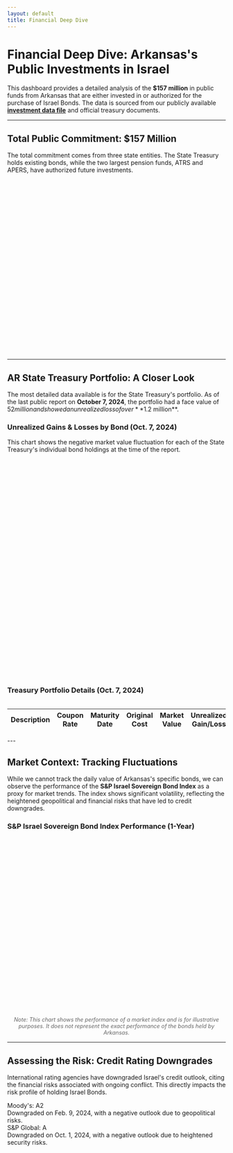 ```yaml
---
layout: default
title: Financial Deep Dive
---
```


# Financial Deep Dive: Arkansas's Public Investments in Israel

This dashboard provides a detailed analysis of the **$157 million** in public funds from Arkansas that are either invested in or authorized for the purchase of Israel Bonds. The data is sourced from our publicly available **[investment data file](./investment-data/investments.csv)** and official treasury documents.

---

## Total Public Commitment: $157 Million

The total commitment comes from three state entities. The State Treasury holds existing bonds, while the two largest pension funds, ATRS and APERS, have authorized future investments.

<div class="chart-container" style="height:400px;">
  <canvas id="commitmentChart"></canvas>
</div>

<script>
document.addEventListener("DOMContentLoaded", function() {
  // Chart for Total Commitment Breakdown
  const commitmentCtx = document.getElementById('commitmentChart').getContext('2d');
  new Chart(commitmentCtx, {
    type: 'doughnut',
    data: {
      labels: ['AR State Treasury (Invested)', 'ATRS (Authorized)', 'APERS (Authorized)'],
      datasets: [{
        label: 'Total Commitment',
        data: [57000000, 50000000, 50000000],
        backgroundColor: [
          'rgba(58, 140, 91, 0.7)',  // Primary Green
          'rgba(217, 69, 69, 0.7)',    // Primary Red
          'rgba(255, 159, 64, 0.7)'   // Orange
        ],
        borderColor: [
          'rgba(58, 140, 91, 1)',
          'rgba(217, 69, 69, 1)',
          'rgba(255, 159, 64, 1)'
        ],
        borderWidth: 1
      }]
    },
    options: {
      responsive: true,
      maintainAspectRatio: false,
      plugins: {
        legend: {
          position: 'top',
        },
        tooltip: {
          callbacks: {
            label: function(context) {
              let label = context.label || '';
              if (label) {
                label += ': ';
              }
              if (context.parsed !== null) {
                label += new Intl.NumberFormat('en-US', { style: 'currency', currency: 'USD' }).format(context.parsed);
              }
              return label;
            }
          }
        }
      }
    }
  });
});
</script>

---

## AR State Treasury Portfolio: A Closer Look

The most detailed data available is for the State Treasury's portfolio. As of the last public report on **October 7, 2024**, the portfolio had a face value of $52 million and showed an unrealized loss of over **$1.2 million**.

### Unrealized Gains & Losses by Bond (Oct. 7, 2024)
This chart shows the negative market value fluctuation for each of the State Treasury's individual bond holdings at the time of the report.

<div class="chart-container" style="height:500px;">
  <canvas id="unrealizedLossChart"></canvas>
</div>

### Treasury Portfolio Details (Oct. 7, 2024)
<div style="overflow-x:auto;">
  <table id="portfolioTable">
    <thead>
      <tr>
        <th>Description</th>
        <th>Coupon Rate</th>
        <th>Maturity Date</th>
        <th>Original Cost</th>
        <th>Market Value</th>
        <th>Unrealized Gain/Loss</th>
      </tr>
    </thead>
    <tbody>
      </tbody>
  </table>
</div>
---

## Market Context: Tracking Fluctuations

While we cannot track the daily value of Arkansas's specific bonds, we can observe the performance of the **S&P Israel Sovereign Bond Index** as a proxy for market trends. The index shows significant volatility, reflecting the heightened geopolitical and financial risks that have led to credit downgrades.

### S&P Israel Sovereign Bond Index Performance (1-Year)

<div class="chart-container" style="height:400px;">
  <canvas id="marketIndexChart"></canvas>
</div>

<p style="text-align:center; font-size: 0.9em; color: #666;"><i>Note: This chart shows the performance of a market index and is for illustrative purposes. It does not represent the exact performance of the bonds held by Arkansas.</i></p>

---

## Assessing the Risk: Credit Rating Downgrades

International rating agencies have downgraded Israel's credit outlook, citing the financial risks associated with ongoing conflict. This directly impacts the risk profile of holding Israel Bonds.

<div class="kpi-group">
    <div class="kpi">
        <div class="kpi-value">Moody's: A2</div>
        <div class="kpi-label">Downgraded on Feb. 9, 2024, with a negative outlook due to geopolitical risks.</div>
    </div>
    <div class="kpi">
        <div class="kpi-value">S&P Global: A</div>
        <div class="kpi-label">Downgraded on Oct. 1, 2024, with a negative outlook due to heightened security risks.</div>
    </div>
</div>


<script>
document.addEventListener("DOMContentLoaded", function() {
  const treasuryFile = '{{ "/source-documents/2024-10-07_AR-Treasury_Portfolio-Holdings_Israel-Bonds.xlsx - Israel Bonds.csv" | relative_url }}';

  Papa.parse(treasuryFile, {
    download: true,
    header: true,
    complete: function(results) {
      const bondData = results.data.slice(0, -1); // Remove the summary row

      // Chart for Unrealized Gains/Losses
      const lossCtx = document.getElementById('unrealizedLossChart').getContext('2d');
      new Chart(lossCtx, {
        type: 'bar',
        data: {
          labels: bondData.map(b => b.Identifier),
          datasets: [{
            label: 'Unrealized Gain/Loss ($)',
            data: bondData.map(b => parseFloat(b['Base Net Total Unrealized Gain/Loss'])),
            backgroundColor: 'rgba(217, 69, 69, 0.7)',
            borderColor: 'rgba(217, 69, 69, 1)',
            borderWidth: 1
          }]
        },
        options: {
          indexAxis: 'y',
          responsive: true,
          maintainAspectRatio: false,
          plugins: { legend: { display: false } },
          scales: {
            x: {
              ticks: {
                callback: function(value) {
                  return new Intl.NumberFormat('en-US', { style: 'currency', currency: 'USD' }).format(value);
                }
              }
            }
          }
        }
      });

      // Populate Portfolio Table
      const tableBody = document.querySelector("#portfolioTable tbody");
      const currencyFormatter = new Intl.NumberFormat('en-US', { style: 'currency', currency: 'USD' });
      bondData.forEach(bond => {
        let row = tableBody.insertRow();
        row.insertCell().textContent = bond.Description;
        row.insertCell().textContent = (parseFloat(bond['Coupon Rate']) * 100).toFixed(2) + '%';
        row.insertCell().textContent = bond['Final Maturity'];
        row.insertCell().textContent = currencyFormatter.format(bond['Base Original Cost']);
        row.insertCell().textContent = currencyFormatter.format(bond['Base Market Value']);
        row.insertCell().textContent = currencyFormatter.format(bond['Base Net Total Unrealized Gain/Loss']);
      });
    }
  });

  // Dummy data for S&P Israel Sovereign Bond Index Chart (based on search result percentages)
  const marketIndexCtx = document.getElementById('marketIndexChart').getContext('2d');
  new Chart(marketIndexCtx, {
    type: 'line',
    data: {
      labels: ['12 Months Ago', '9 Months Ago', '6 Months Ago', '3 Months Ago', 'Today'],
      datasets: [{
        label: 'S&P Israel Sovereign Bond Index (Total Return)',
        data: [100, 103, 105, 102.68, 107.98], // Representative data based on 7.98% 1-year return
        borderColor: 'rgba(58, 140, 91, 1)',
        backgroundColor: 'rgba(58, 140, 91, 0.1)',
        fill: true,
        tension: 0.1
      }]
    },
    options: {
      responsive: true,
      maintainAspectRatio: false,
      plugins: { legend: { display: false } },
      scales: {
        y: {
          ticks: {
            callback: function(value) { return value; } // Simplified y-axis
          },
          title: {
            display: true,
            text: 'Index Value (Normalized to 100)'
          }
        }
      }
    }
  });
});
</script>

